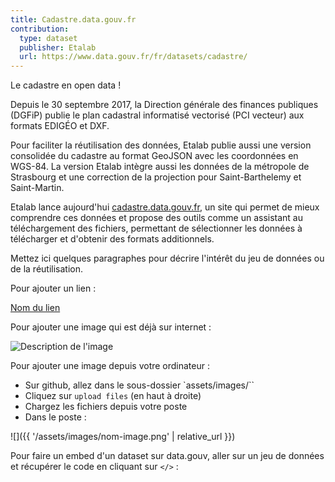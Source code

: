 ```yaml
---
title: Cadastre.data.gouv.fr
contribution:
  type: dataset
  publisher: Etalab
  url: https://www.data.gouv.fr/fr/datasets/cadastre/
---
```


Le cadastre en open data !

<!--more-->

Depuis le 30 septembre 2017, la Direction générale des finances publiques (DGFiP) publie le plan cadastral informatisé vectorisé (PCI vecteur) aux formats EDIGÉO et DXF.

Pour faciliter la réutilisation des données, Etalab publie aussi une version consolidée du cadastre au format GeoJSON avec les coordonnées en WGS-84. La version Etalab intègre aussi les données de la métropole de Strasbourg et une correction de la projection pour Saint-Barthelemy et Saint-Martin.

Etalab lance aujourd'hui [cadastre.data.gouv.fr](https://cadastre.data.gouv.fr/), un site qui permet de mieux comprendre ces données et propose des outils comme un assistant au téléchargement des fichiers, permettant de sélectionner les données à télécharger et d'obtenir des formats additionnels.

<div data-udata-dataset-id="58e5924b88ee3802ca255566"></div>
<div data-udata-dataset-id="59b0020ec751df07d5f13bcf"></div>

Mettez ici quelques paragraphes pour décrire l'intérêt du jeu de données ou de la réutilisation.

Pour ajouter un lien :

[Nom du lien](url)

Pour ajouter une image qui est déjà sur internet :

![Description de l'image](url)

Pour ajouter une image depuis votre ordinateur :

* Sur github, allez dans le sous-dossier `assets/images/``
* Cliquez sur `upload files` (en haut à droite)
* Chargez les fichiers depuis votre poste
* Dans le poste :

![]({{ '/assets/images/nom-image.png' | relative_url }})

Pour faire un embed d'un dataset sur data.gouv, aller sur un jeu de données et récupérer le code en cliquant sur `</>` :

<div data-udata-dataset-id="5979b06088ee380e9896013c"></div>
